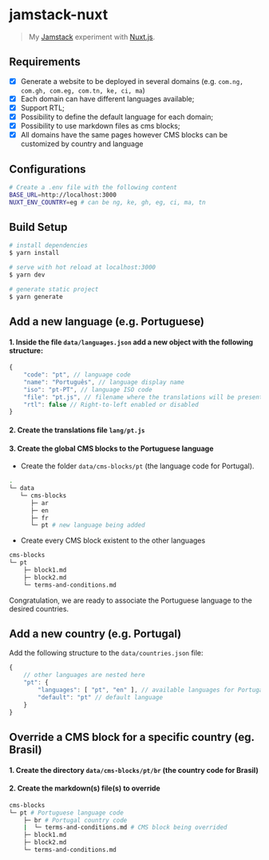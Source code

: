 # jamstack-nuxt
   
> My [Jamstack](https://jamstack.org/) experiment with [Nuxt.js](https://nuxtjs.org).

## Requirements
- [X] Generate a website to be deployed in several domains (e.g. `com.ng, com.gh, com.eg, com.tn, ke, ci, ma`)
- [X] Each domain can have different languages available;
- [X] Support RTL;
- [X] Possibility to define the default language for each domain;
- [X] Possibility to use markdown files as cms blocks;
- [X] All domains have the same pages however CMS blocks can be customized by country and language

## Configurations
```bash
# Create a .env file with the following content
BASE_URL=http://localhost:3000
NUXT_ENV_COUNTRY=eg # can be ng, ke, gh, eg, ci, ma, tn
```

## Build Setup

```bash
# install dependencies
$ yarn install

# serve with hot reload at localhost:3000
$ yarn dev

# generate static project
$ yarn generate
```

## Add a new language (e.g. Portuguese)
#### 1. Inside the file `data/languages.json` add a new object with the following structure:

```js
{
    "code": "pt", // language code
    "name": "Português", // language display name
    "iso": "pt-PT", // language ISO code
    "file": "pt.js", // filename where the translations will be present
    "rtl": false // Right-to-left enabled or disabled
}
```

#### 2. Create the translations file `lang/pt.js`
  
#### 3. Create the global CMS blocks to the Portuguese language
  
- Create the folder `data/cms-blocks/pt` (the language code for Portugal).

```bash
.
└─ data
   └─ cms-blocks
      ├─ ar
      ├─ en
      ├─ fr
      └─ pt # new language being added
```

- Create every CMS block existent to the other languages

```bash
cms-blocks
└─ pt
    ├─ block1.md
    ├─ block2.md
    └─ terms-and-conditions.md
```

Congratulation, we are ready to associate the Portuguese language to the desired countries.

## Add a new country (e.g. Portugal)
Add the following structure to the `data/countries.json` file:

```js
{
    // other languages are nested here
    "pt": {
        "languages": [ "pt", "en" ], // available languages for Portugal
        "default": "pt" // default language
    }
}
```

## Override a CMS block for a specific country (eg. Brasil)

#### 1. Create the directory `data/cms-blocks/pt/br` (the country code for Brasil)
#### 2. Create the markdown(s) file(s) to override

```bash
cms-blocks
└─ pt # Portuguese language code
    ├─ br # Portugal country code
    |  └─ terms-and-conditions.md # CMS block being overrided
    ├─ block1.md
    ├─ block2.md
    └─ terms-and-conditions.md
```
